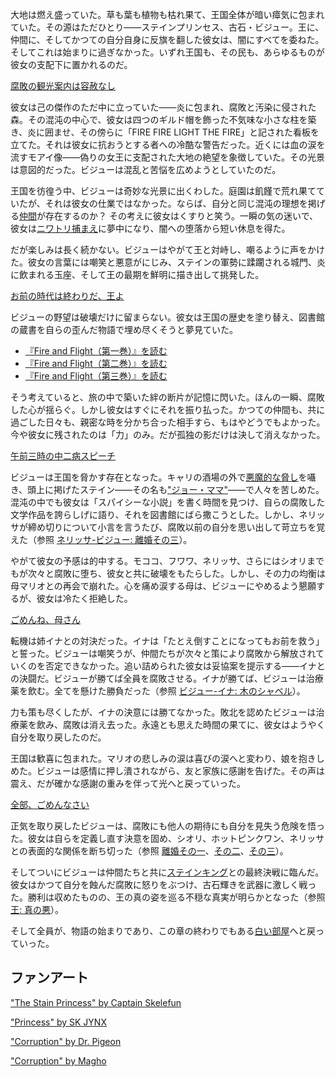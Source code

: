<!-- title: 古石・ビジュー -->
<!-- status: 生存 -->

大地は燃え盛っていた。草も葉も植物も枯れ果て、王国全体が暗い瘴気に包まれていた。その源はただひとり――ステインプリンセス、古石・ビジュー。王に、仲間に、そしてかつての自分自身に反旗を翻した彼女は、闇にすべてを委ねた。そしてこれは始まりに過ぎなかった。いずれ王国も、その民も、あらゆるものが彼女の支配下に置かれるのだ。

[腐敗の観光案内は容赦なし](#embed:https://www.youtube.com/live/u3MQlnSHfhA?si=2dtIYm0_FVJFB59D&start=604)

彼女は己の傑作のただ中に立っていた――炎に包まれ、腐敗と汚染に侵された森。その混沌の中心で、彼女は四つのギルド帽を飾った不気味な小さな柱を築き、炎に囲ませ、その傍らに「FIRE FIRE LIGHT THE FIRE」と記された看板を立てた。それは彼女に抗おうとする者への冷酷な警告だった。近くには血の涙を流すモアイ像――偽りの女王に支配された大地の絶望を象徴していた。その光景は意図的だった。ビジューは混乱と苦悩を広めようとしていたのだ。

王国を彷徨う中、ビジューは奇妙な光景に出くわした。庭園は飢饉で荒れ果てていたが、それは彼女の仕業ではなかった。ならば、自分と同じ混沌の理想を掲げる[仲間](https://www.youtube.com/live/u3MQlnSHfhA?feature=shared&t=805)が存在するのか？ その考えに彼女はくすりと笑う。一瞬の気の迷いで、彼女は[ニワトリ捕まえ](https://www.youtube.com/live/u3MQlnSHfhA?feature=shared&t=1182)に夢中になり、闇への堕落から短い休息を得た。

だが楽しみは長く続かない。ビジューはやがて王と対峙し、嘲るように声をかけた。彼女の言葉には嘲笑と悪意がにじみ、ステインの軍勢に蹂躙される城門、炎に飲まれる玉座、そして王の最期を鮮明に描き出して挑発した。

[お前の時代は終わりだ、王よ](#embed:https://www.youtube.com/live/u3MQlnSHfhA?feature=shared&t=1297)

ビジューの野望は破壊だけに留まらない。彼女は王国の歴史を塗り替え、図書館の蔵書を自らの歪んだ物語で埋め尽くそうと夢見ていた。

- [『Fire and Flight（第一巻）』を読む](#text:fire-and-flight-1)
- [『Fire and Flight（第二巻）』を読む](#text:fire-and-flight-2)
- [『Fire and Flight（第三巻）』を読む](#text:fire-and-flight-3)

そう考えていると、旅の中で築いた絆の断片が記憶に閃いた。ほんの一瞬、腐敗した心が揺らぐ。しかし彼女はすぐにそれを振り払った。かつての仲間も、共に過ごした日々も、親密な時を分かち合った相手すら、もはやどうでもよかった。今や彼女に残されたのは「力」のみ。だが孤独の影だけは決して消えなかった。

[午前三時の中二病スピーチ](#embed:https://www.youtube.com/live/u3MQlnSHfhA?si=5ujXRmx4bgpcTv1c&start=1757)

ビジューは王国を脅かす存在となった。キャリの酒場の外で[悪魔的な脅し](https://www.youtube.com/live/u3MQlnSHfhA?feature=shared&t=2036)を囁き、頭上に掲げたステイン――その名も["ジョー・ママ"](https://www.youtube.com/live/u3MQlnSHfhA?feature=shared&t=6121)――で人々を苦しめた。混沌の中でも彼女は「スパイシーな小説」を書く時間を見つけ、自らの腐敗した文学作品を誇らしげに語り、それを図書館にばら撒こうとした。しかし、ネリッサが締め切りについて小言を言うたび、腐敗以前の自分を思い出して苛立ちを覚えた（参照 [ネリッサ-ビジュー: 離婚その三](#edge:nerissa-bijou)）。

やがて彼女の予感は的中する。モココ、フワワ、ネリッサ、さらにはシオリまでもが次々と腐敗に堕ち、彼女と共に破壊をもたらした。しかし、その力の均衡は母マリオとの再会で崩れた。心を痛め涙する母は、ビジューにやめるよう懇願するが、彼女は冷たく拒絶した。

[ごめんね、母さん](#embed:https://www.youtube.com/live/u3MQlnSHfhA?feature=shared&t=10794)

転機は姉イナとの対決だった。イナは「たとえ倒すことになってもお前を救う」と誓った。ビジューは嘲笑うが、仲間たちが次々と策により腐敗から解放されていくのを否定できなかった。追い詰められた彼女は妥協案を提示する――イナとの決闘だ。ビジューが勝てば全員を腐敗させる。イナが勝てば、ビジューは治療薬を飲む。全てを懸けた勝負だった（参照 [ビジュー-イナ: 木のシャベル](#edge:bijou-ina)）。

力も策も尽くしたが、イナの決意には勝てなかった。敗北を認めたビジューは治療薬を飲み、腐敗は消え去った。永遠とも思えた時間の果てに、彼女はようやく自分を取り戻したのだ。

王国は歓喜に包まれた。マリオの悲しみの涙は喜びの涙へと変わり、娘を抱きしめた。ビジューは感情に押し潰されながら、友と家族に感謝を告げた。その声は震え、だが確かな感謝の重みを伴って光へと戻っていった。

[全部、ごめんなさい](#embed:https://www.youtube.com/live/u3MQlnSHfhA?feature=shared&t=12247)

正気を取り戻したビジューは、腐敗にも他人の期待にも自分を見失う危険を悟った。彼女は自らを定義し直す決意を固め、シオリ、ホットピンクワン、ネリッサとの表面的な関係を断ち切った（参照 [離婚その一](#edge:shiori-bijou)、[その二](#edge:bijou-irys)、[その三](#edge:nerissa-bijou)）。

そしてついにビジューは仲間たちと共に[ステインキング](https://www.youtube.com/live/u3MQlnSHfhA?feature=shared&t=15132)との最終決戦に臨んだ。彼女はかつて自分を蝕んだ腐敗に怒りをぶつけ、古石輝きを武器に激しく戦った。勝利は収めたものの、王の真の姿を巡る不穏な真実が明らかとなった（参照 [王: 真の悪](#node:king)）。

そして全員が、物語の始まりであり、この章の終わりでもある[白い部屋](https://www.youtube.com/live/u3MQlnSHfhA?feature=shared&t=16724)へと戻っていった。

## ファンアート

["The Stain Princess" by Captain Skelefun](https://x.com/captainskelefun/status/1900878033872986249)

["Princess" by SK JYNX](https://x.com/SK_Jynx/status/1833175491957968955)

["Corruption" by Dr. Pigeon](https://x.com/PhdPigeon/status/1896821416395436357)

["Corruption" by Magho](https://x.com/M_Agho/status/1834940565013868751)
